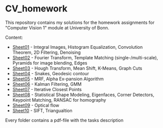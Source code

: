 # CV_homework

This repository contains my solutions for the homework assignments for "Computer Vision 1" module at University of Bonn.

Content:

* [Sheet01](Sheets/Sheet01) -  Integral Images, Histogram Equalization, Convolution Theorem, 2D Filtering, Denoising
* [Sheet02](Sheets/Sheet02) -  Fourier Transform, Template Matching (single-/multi-scale), Pyramids for image blending, Edges
* [Sheet03](Sheets/Sheet03) -  Hough Transform, Mean Shift, K-Means, Graph Cuts
* [Sheet04](Sheets/Sheet04) -  Snakes, Geodesic contour 
* [Sheet05](Sheets/Sheet05) -  MRF, Alpha Ex-pansion Algorithm
* [Sheet06](Sheets/Sheet06) -  Kalman Filtering, GMM
* [Sheet07](Sheets/Sheet07) -  Iterative Closest Points
* [Sheet08](Sheets/Sheet08) -  Statistical Shape Modeling, Eigenfaces, Corner Detectors, Keypoint Matching, RANSAC for homography
* [Sheet09](Sheets/Sheet09) -  Optical flow
* [Sheet10](Sheets/Sheet10) -  SIFT, Triangualtion


Every folder contains a pdf-file with the tasks description
